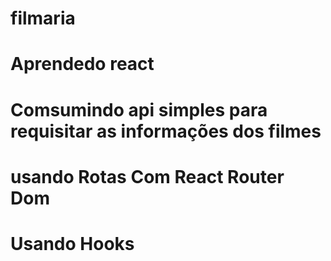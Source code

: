# filmaria
 # Aprendedo react
 # Comsumindo api simples para requisitar as informações dos filmes
 # usando Rotas Com React Router Dom
 # Usando Hooks
